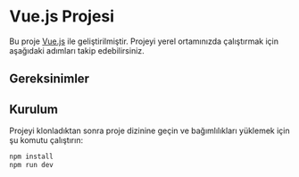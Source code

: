 # Vue.js Projesi

Bu proje [Vue.js](https://vuejs.org/) ile geliştirilmiştir. Projeyi yerel ortamınızda çalıştırmak için aşağıdaki adımları takip edebilirsiniz.

## Gereksinimler

## Kurulum

Projeyi klonladıktan sonra proje dizinine geçin ve bağımlılıkları yüklemek için şu komutu çalıştırın:

```bash
npm install
npm run dev
